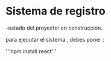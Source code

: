 <h1>Sistema de registro </h1>

-estado del proyecto: en construccion.

para ejecutar el sistema , debes poner :

'''npm install react'''
